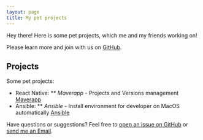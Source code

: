 ```yaml
---
layout: page
title: My pet projects
---
```


<p class="message">
  Hey there! Here is some pet projects, which me and my friends working on!
</p>

Please learn more and join with us on [GitHub](https://github.com/Quynh-Nguyen).

## Projects

Some pet projects:

* React Native:
** *Maverapp* - Projects and Versions management [Maverapp](https://github.com/Quynh-Nguyen/build-version-management-app)
* Ansible:
** *Ansible* - Install environment for developer on MacOS automatically [Ansible](https://github.com/Quynh-Nguyen/build-version-management-app)

Have questions or suggestions? Feel free to [open an issue on GitHub](https://github.com/Quynh-Nguyen/quynh-nguyen.github.io) or [send me an Email](likeguitarz@gmail.com).

